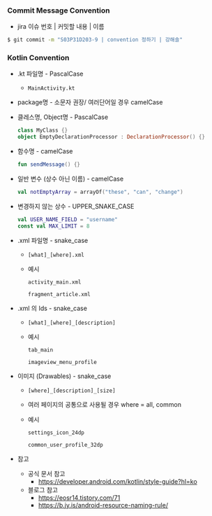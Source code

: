 ### Commit Message Convention

* jira 이슈 번호 | 커밋할 내용 | 이름

```bash
$ git commit -m "S03P31D203-9 | convention 정하기 | 강해솔"
```



### Kotlin Convention

* .kt 파일명 - PascalCase
  * ```MainActivity.kt```
* package명 - 소문자 권장/ 여러단어일 경우 camelCase

* 클레스명, Object명 - PascalCase

  ```kotlin
  class MyClass {}
  object EmptyDeclarationProcessor : DeclarationProcessor() {}
  ```

  

* 함수명 - camelCase

  ```kotlin
  fun sendMessage() {}
  ```



* 일반 변수 (상수 아닌 이름) - camelCase

  ```kotlin
  val notEmptyArray = arrayOf("these", "can", "change")
  ```

  

* 변경하지 않는 상수 - UPPER_SNAKE_CASE

  ```kotlin
  val USER_NAME_FIELD = "username"
  const val MAX_LIMIT = 8 
  ```

  

* .xml 파일명 - snake_case

  * ```[what]_[where].xml```

  * 예시

    ```activity_main.xml```

    ```fragment_article.xml```

    

* .xml 의 Ids - snake_case

  * ```[what]_[where]_[description]```

  * 예시

    ```tab_main```

    ```imageview_menu_profile```

    

* 이미지 (Drawables) - snake_case

  * ```[where]_[description]_[size]```

  * 여러 페이지의 공통으로 사용될 경우 where = all, common

  * 예시

    ```settings_icon_24dp```

    ```common_user_profile_32dp```

    

* 참고
  * 공식 문서 참고
    * https://developer.android.com/kotlin/style-guide?hl=ko
  * 블로그 참고
    * https://eosr14.tistory.com/71
    * https://b.jy.is/android-resource-naming-rule/